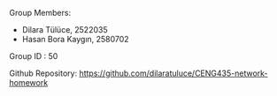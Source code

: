 Group Members:
- Dilara Tülüce, 2522035
- Hasan Bora Kaygın, 2580702

Group ID : 50

Github Repository: https://github.com/dilaratuluce/CENG435-network-homework